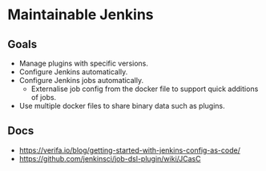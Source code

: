 # Maintainable Jenkins

## Goals

- Manage plugins with specific versions.
- Configure Jenkins automatically.
- Configure Jenkins jobs automatically.
  - Externalise job config from the docker file to support quick additions of jobs.
- Use multiple docker files to share binary data such as plugins.

## Docs

- https://verifa.io/blog/getting-started-with-jenkins-config-as-code/
- https://github.com/jenkinsci/job-dsl-plugin/wiki/JCasC
